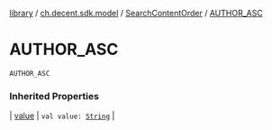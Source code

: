 [library](../../index.md) / [ch.decent.sdk.model](../index.md) / [SearchContentOrder](index.md) / [AUTHOR_ASC](./-a-u-t-h-o-r_-a-s-c.md)

# AUTHOR_ASC

`AUTHOR_ASC`

### Inherited Properties

| [value](value.md) | `val value: `[`String`](https://kotlinlang.org/api/latest/jvm/stdlib/kotlin/-string/index.html) |

